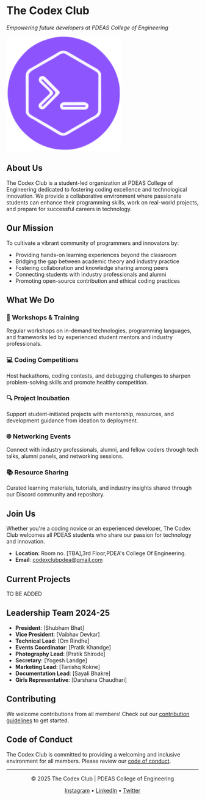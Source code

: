 # The Codex Club

*Empowering future developers at PDEAS College of Engineering*

![Codex Club Logo](https://github.com/codexclubpdea/.github/blob/main/assests/codexlogsmall.png)

## About Us

The Codex Club is a student-led organization at PDEAS College of Engineering dedicated to fostering coding excellence and technological innovation. We provide a collaborative environment where passionate students can enhance their programming skills, work on real-world projects, and prepare for successful careers in technology.

## Our Mission

To cultivate a vibrant community of programmers and innovators by:
- Providing hands-on learning experiences beyond the classroom
- Bridging the gap between academic theory and industry practice
- Fostering collaboration and knowledge sharing among peers
- Connecting students with industry professionals and alumni
- Promoting open-source contribution and ethical coding practices

## What We Do

### 🚀 Workshops & Training
Regular workshops on in-demand technologies, programming languages, and frameworks led by experienced student mentors and industry professionals.

### 💻 Coding Competitions
Host hackathons, coding contests, and debugging challenges to sharpen problem-solving skills and promote healthy competition.

### 🔍 Project Incubation
Support student-initiated projects with mentorship, resources, and development guidance from ideation to deployment.

### 🌐 Networking Events
Connect with industry professionals, alumni, and fellow coders through tech talks, alumni panels, and networking sessions.

### 📚 Resource Sharing
Curated learning materials, tutorials, and industry insights shared through our Discord community and repository.

## Join Us

Whether you're a coding novice or an experienced developer, The Codex Club welcomes all PDEAS students who share our passion for technology and innovation.

- **Location**: Room no. [TBA],3rd Floor,PDEA's College Of Engineering.
- **Email**: codexclubpdea@gmail.com

## Current Projects

TO BE ADDED

## Leadership Team 2024-25

- **President**: [Shubham Bhat]
- **Vice President**: [Vaibhav Devkar]
- **Technical Lead**: [Om Rindhe]
- **Events Coordinator**: [Pratik Khandge]
- **Photography Lead**: [Pratik Shirode]
- **Secretary**: [Yogesh Landge]
- **Marketing Lead**: [Tanishq Kokne]
- **Documentation Lead**: [Sayali Bhakre]
- **Girls Representative**: [Darshana Chaudhari]



## Contributing

We welcome contributions from all members! Check out our [contribution guidelines](https://github.com/codexclub-pdeas/contributing.md) to get started.

## Code of Conduct

The Codex Club is committed to providing a welcoming and inclusive environment for all members. Please review our [code of conduct](https://github.com/codexclub-pdeas/code-of-conduct.md).

---

<p align="center">© 2025 The Codex Club | PDEAS College of Engineering</p>
<p align="center">
  <a href="https://instagram.com/codex.pdeacoem">Instagram</a> •
  <a href="https://www.linkedin.com/company/codexclubpdea/">LinkedIn</a> •
  <a href="https://x.com/codex_club_pune">Twitter</a>
</p>
